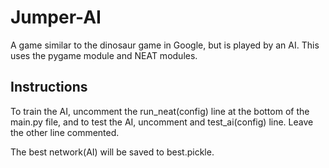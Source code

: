 # Jumper-AI
A game similar to the dinosaur game in Google, but is played by an AI. This uses the pygame module and NEAT modules.

## Instructions
To train the AI, uncomment the run_neat(config) line at the bottom of the main.py file, and to test the AI, uncomment and test_ai(config) line.
Leave the other line commented.

The best network(AI) will be saved to best.pickle.
